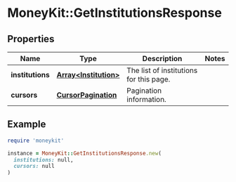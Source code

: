 # MoneyKit::GetInstitutionsResponse

## Properties

| Name | Type | Description | Notes |
| ---- | ---- | ----------- | ----- |
| **institutions** | [**Array&lt;Institution&gt;**](Institution.md) | The list of institutions for this page. |  |
| **cursors** | [**CursorPagination**](CursorPagination.md) | Pagination information. |  |

## Example

```ruby
require 'moneykit'

instance = MoneyKit::GetInstitutionsResponse.new(
  institutions: null,
  cursors: null
)
```


